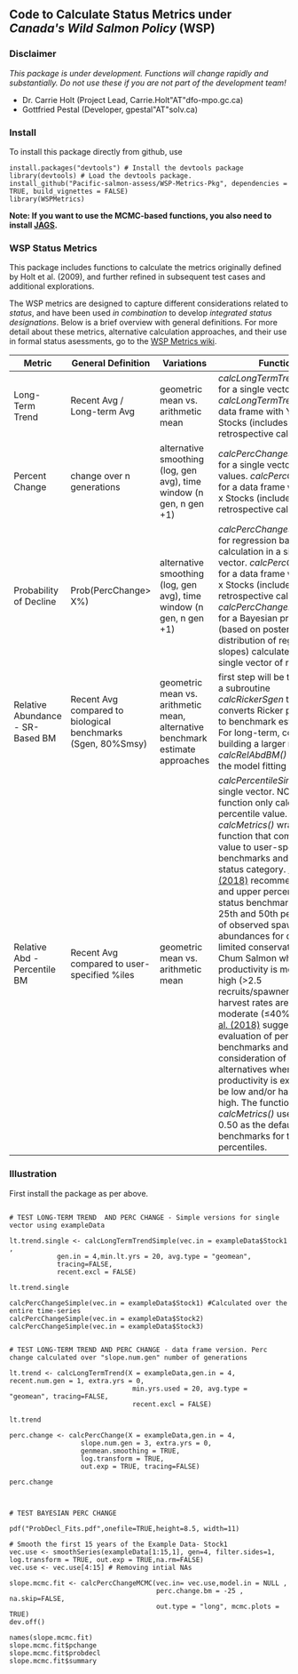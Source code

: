 ## Code to Calculate Status Metrics under *Canada's Wild Salmon Policy* (WSP)


### Disclaimer

*This package is under development. Functions will change rapidly and substantially.
Do not use these if you are not part of the development team!*

* Dr. Carrie Holt (Project Lead, Carrie.Holt"AT"dfo-mpo.gc.ca)
* Gottfried Pestal (Developer, gpestal"AT"solv.ca)


### Install

To install this package directly from github, use

```
install.packages("devtools") # Install the devtools package
library(devtools) # Load the devtools package.
install_github("Pacific-salmon-assess/WSP-Metrics-Pkg", dependencies = TRUE, build_vignettes = FALSE)
library(WSPMetrics)				
```

**Note: If you want to use the MCMC-based functions, you also need to install [JAGS](http://mcmc-jags.sourceforge.net/).**

### WSP Status Metrics

This package includes functions to calculate the metrics originally defined by Holt et al. (2009), and further refined in subsequent test cases and additional explorations. 


The WSP metrics are designed to capture different considerations related to *status*, and have been used *in combination* to develop *integrated status designations*. Below is a brief overview with general definitions. For more detail about these metrics, alternative calculation approaches, and their use in formal status asessments, go to the [WSP Metrics wiki](https://github.com/SOLV-Code/MetricsTest/wiki). 


**Metric** | **General Definition** | **Variations** | **Function** 
-- | -- | -- | --
Long-Term Trend | Recent Avg / Long-term Avg |  geometric mean vs. arithmetic mean |  *calcLongTermTrendSimple()* for a single vector. *calcLongTermTrend()* for a data frame with Years x Stocks (includes retrospective calculations).
Percent Change  | change over n generations | alternative smoothing (log, gen avg), time window (n gen, n gen +1) | *calcPercChangeSimple()* for a single vector of raw values. *calcPercChange()* for a data frame with Years x Stocks (includes retrospective calculations).
Probability of Decline | Prob(PercChange> X%) | alternative smoothing (log, gen avg), time window (n gen, n gen +1) |   *calcPercChangeSimple()* for regression based calculation in a single vector. *calcPercChange()* for a data frame with Years x Stocks (includes retrospective calculations). *calcPercChangeMCMC()* for a Bayesian probability (based on posterior distribution of regression slopes) calculated on a single vector of raw values.
Relative Abundance - SR-Based BM| Recent Avg compared to biological benchmarks (Sgen, 80%Smsy) | geometric mean vs. arithmetic mean, alternative benchmark estimate approaches | first step will be to integrate a subroutine *calcRickerSgen* that converts Ricker parameters to benchmark estimates. For long-term, consider building a larger module *calcRelAbdBM()* that does the model fitting as well.
Relative Abd - Percentile BM| Recent Avg compared to user-specified %iles | geometric mean vs. arithmetic mean | *calcPercentileSimple()* for a single vector. NOTE: This function only calculates the percentile value. It is the *calcMetrics()* wrapper function that compares this value to user-specified benchmarks and assigns a status category. [Holt et al. (2018)](https://www.dfo-mpo.gc.ca/csas-sccs/Publications/ResDocs-DocRech/2018/2018_011-eng.html) recommend lower and upper percentile-based status benchmarks at the 25th and 50th percentiles of observed spawner abundances for data-limited conservation units of Chum Salmon when productivity is moderate to high (>2.5 recruits/spawner) and harvest rates are low to moderate (≤40%).  [Holt et al. (2018)](https://www.dfo-mpo.gc.ca/csas-sccs/Publications/ResDocs-DocRech/2018/2018_011-eng.html) suggest further evaluation of percentile benchmarks and the consideration of alternatives when productivity is expected to be low and/or harvest rates high. The function *calcMetrics()* uses 0.25 and 0.50 as the default benchmarks for the percentiles.


### Illustration

First install the package as per above.

```

# TEST LONG-TERM TREND  AND PERC CHANGE - Simple versions for single vector using exampleData

lt.trend.single <- calcLongTermTrendSimple(vec.in = exampleData$Stock1 ,
            gen.in = 4,min.lt.yrs = 20, avg.type = "geomean",
            tracing=FALSE,
            recent.excl = FALSE)

lt.trend.single

calcPercChangeSimple(vec.in = exampleData$Stock1) #Calculated over the entire time-series
calcPercChangeSimple(vec.in = exampleData$Stock2)
calcPercChangeSimple(vec.in = exampleData$Stock3)


# TEST LONG-TERM TREND AND PERC CHANGE - data frame version. Perc change calculated over "slope.num.gen" number of generations

lt.trend <- calcLongTermTrend(X = exampleData,gen.in = 4, recent.num.gen = 1, extra.yrs = 0,
                               min.yrs.used = 20, avg.type = "geomean", tracing=FALSE,
                               recent.excl = FALSE)

lt.trend

perc.change <- calcPercChange(X = exampleData,gen.in = 4,
                  slope.num.gen = 3, extra.yrs = 0,
                  genmean.smoothing = TRUE,
                  log.transform = TRUE,
                  out.exp = TRUE, tracing=FALSE)

perc.change



# TEST BAYESIAN PERC CHANGE

pdf("ProbDecl_Fits.pdf",onefile=TRUE,height=8.5, width=11)

# Smooth the first 15 years of the Example Data- Stock1
vec.use <- smoothSeries(exampleData[1:15,1], gen=4, filter.sides=1, log.transform = TRUE, out.exp = TRUE,na.rm=FALSE)
vec.use <- vec.use[4:15] # Removing intial NAs

slope.mcmc.fit <- calcPercChangeMCMC(vec.in= vec.use,model.in = NULL ,
                                     perc.change.bm = -25 , na.skip=FALSE,
                                     out.type = "long", mcmc.plots = TRUE)
dev.off()

names(slope.mcmc.fit)
slope.mcmc.fit$pchange
slope.mcmc.fit$probdecl
slope.mcmc.fit$summary



```




